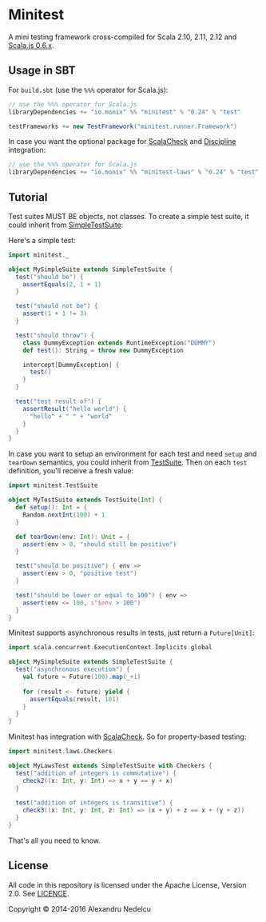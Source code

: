 # Minitest

A mini testing framework cross-compiled for Scala 2.10, 2.11, 2.12 and
[Scala.js 0.6.x](http://www.scala-js.org/).

## Usage in SBT

For `build.sbt` (use the `%%%` operator for Scala.js):

```scala
// use the %%% operator for Scala.js
libraryDependencies += "io.monix" %% "minitest" % "0.24" % "test"

testFrameworks += new TestFramework("minitest.runner.Framework")
```

In case you want the optional package for [ScalaCheck](https://www.scalacheck.org/)
and [Discipline](https://github.com/typelevel/discipline) integration:

```scala
// use the %%% operator for Scala.js
libraryDependencies += "io.monix" %% "minitest-laws" % "0.24" % "test"
```

## Tutorial

Test suites MUST BE objects, not classes. To create a simple test suite, it could
inherit from [SimpleTestSuite](shared/main/scala/minitest/SimpleTestSuite.scala):

Here's a simple test:

```scala
import minitest._

object MySimpleSuite extends SimpleTestSuite {
  test("should be") {
    assertEquals(2, 1 + 1)
  }

  test("should not be") {
    assert(1 + 1 != 3)
  }

  test("should throw") {
    class DummyException extends RuntimeException("DUMMY")
    def test(): String = throw new DummyException

    intercept[DummyException] {
      test()
    }
  }

  test("test result of") {
    assertResult("hello world") {
      "hello" + " " + "world"
    }
  }
}
```

In case you want to setup an environment for each test and need `setup` and
`tearDown` semantics, you could inherit from
[TestSuite](shared/main/scala/minitest/TestSuite.scala). Then on each `test` definition,
you'll receive a fresh value:

```scala
import minitest.TestSuite

object MyTestSuite extends TestSuite[Int] {
  def setup(): Int = {
    Random.nextInt(100) + 1
  }

  def tearDown(env: Int): Unit = {
    assert(env > 0, "should still be positive")
  }

  test("should be positive") { env =>
    assert(env > 0, "positive test")
  }

  test("should be lower or equal to 100") { env =>
    assert(env <= 100, s"$env > 100")
  }
}
```

Minitest supports asynchronous results in tests, just return a `Future[Unit]`:

```scala
import scala.concurrent.ExecutionContext.Implicits.global

object MySimpleSuite extends SimpleTestSuite {
  test("asynchronous execution") {
    val future = Future(100).map(_+1)
    
    for (result <- future) yield {
      assertEquals(result, 101)
    }
  }
}
```

Minitest has integration with [ScalaCheck](https://www.scalacheck.org/). 
So for property-based testing:

```scala
import minitest.laws.Checkers

object MyLawsTest extends SimpleTestSuite with Checkers {
  test("addition of integers is commutative") {
    check2((x: Int, y: Int) => x + y == y + x)
  }
  
  test("addition of integers is transitive") {
    check3((x: Int, y: Int, z: Int) => (x + y) + z == x + (y + z))
  }
}
```

That's all you need to know.

## License

All code in this repository is licensed under the Apache License, Version 2.0.
See [LICENCE](./LICENSE).

Copyright &copy; 2014-2016 Alexandru Nedelcu
